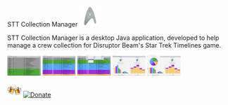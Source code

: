 STT Collection Manager ![Logo](https://github.com/augustenz/STT-Collection-Manager/blob/master/src/sttcollectionmanager/resources/logo48x48.png)

STT Collection Manager is a desktop Java application, developed to help manage a crew collection for Disruptor Beam's Star Trek Timelines game.

<img src="https://github.com/augustenz/STT-Collection-Manager/blob/master/AllCrew.png" width="15%" height="15%" />
<img src="https://github.com/augustenz/STT-Collection-Manager/blob/master/Collection.png" width="15%" height="15%" />
<img src="https://github.com/augustenz/STT-Collection-Manager/blob/master/SearchCollection.png" width="15%" height="15%" />
<img src="https://github.com/augustenz/STT-Collection-Manager/blob/master/Charts.png" width="15%" height="15%" />
<img src="https://github.com/augustenz/STT-Collection-Manager/blob/master/ChartsWindow.png" width="15%" height="15%" />

[![Donate](https://github.com/augustenz/STT-Collection-Manager/blob/master/src/sttcollectionmanager/resources/beer32x32.png)](https://www.paypal.me/augustenz) [![Donate](https://img.shields.io/badge/Donate-PayPal-green.svg)](https://www.paypal.me/augustenz)
